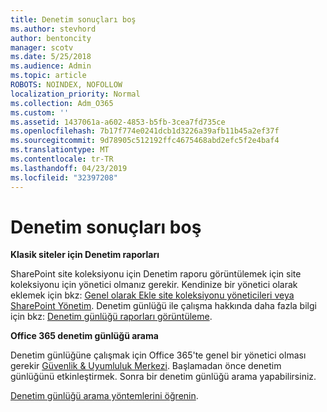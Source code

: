 ```yaml
---
title: Denetim sonuçları boş
ms.author: stevhord
author: bentoncity
manager: scotv
ms.date: 5/25/2018
ms.audience: Admin
ms.topic: article
ROBOTS: NOINDEX, NOFOLLOW
localization_priority: Normal
ms.collection: Adm_O365
ms.custom: ''
ms.assetid: 1437061a-a602-4853-b5fb-3cea7fd735ce
ms.openlocfilehash: 7b17f774e0241dcb1d3226a39afb11b45a2ef37f
ms.sourcegitcommit: 9d78905c512192ffc4675468abd2efc5f2e4baf4
ms.translationtype: MT
ms.contentlocale: tr-TR
ms.lasthandoff: 04/23/2019
ms.locfileid: "32397208"
---
```

# <a name="auditing-results-are-blank"></a>Denetim sonuçları boş

 **Klasik siteler için Denetim raporları**
  
SharePoint site koleksiyonu için Denetim raporu görüntülemek için site koleksiyonu için yönetici olmanız gerekir. Kendinize bir yönetici olarak eklemek için bkz: [Genel olarak Ekle site koleksiyonu yöneticileri veya SharePoint Yönetim](https://go.microsoft.com/fwlink/?linkid=869390). Denetim günlüğü ile çalışma hakkında daha fazla bilgi için bkz: [Denetim günlüğü raporları görüntüleme](https://go.microsoft.com/fwlink/?linkid=395237). 
  
 **Office 365 denetim günlüğü arama**
  
Denetim günlüğüne çalışmak için Office 365'te genel bir yönetici olması gerekir [Güvenlik &amp; Uyumluluk Merkezi](https://protection.office.com). Başlamadan önce denetim günlüğünü etkinleştirmek. Sonra bir denetim günlüğü arama yapabilirsiniz. 
  
[Denetim günlüğü arama yöntemlerini öğrenin](https://go.microsoft.com/fwlink/?linkid=708432).
  

